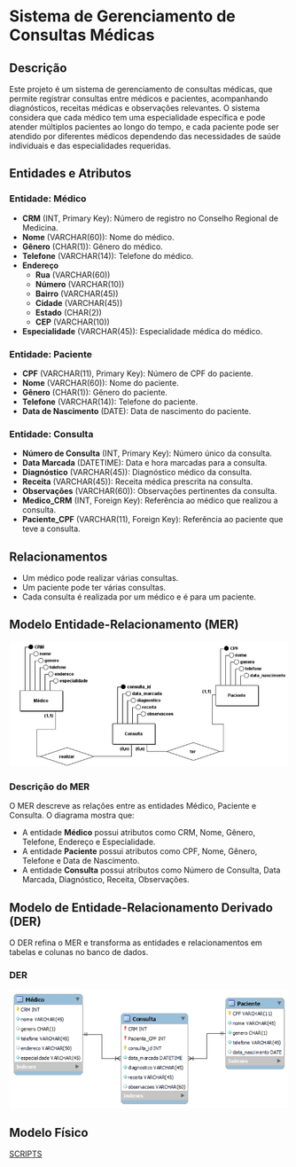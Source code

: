 # Sistema de Gerenciamento de Consultas Médicas

## Descrição

Este projeto é um sistema de gerenciamento de consultas médicas, que permite registrar consultas entre médicos e pacientes, acompanhando diagnósticos, receitas médicas e observações relevantes. O sistema considera que cada médico tem uma especialidade específica e pode atender múltiplos pacientes ao longo do tempo, e cada paciente pode ser atendido por diferentes médicos dependendo das necessidades de saúde individuais e das especialidades requeridas.

## Entidades e Atributos

### Entidade: Médico
- **CRM** (INT, Primary Key): Número de registro no Conselho Regional de Medicina.
- **Nome** (VARCHAR(60)): Nome do médico.
- **Gênero** (CHAR(1)): Gênero do médico.
- **Telefone** (VARCHAR(14)): Telefone do médico.
- **Endereço**
  - **Rua** (VARCHAR(60))
  - **Número** (VARCHAR(10))
  - **Bairro** (VARCHAR(45))
  - **Cidade** (VARCHAR(45))
  - **Estado** (CHAR(2))
  - **CEP** (VARCHAR(10))
- **Especialidade** (VARCHAR(45)): Especialidade médica do médico.

### Entidade: Paciente
- **CPF** (VARCHAR(11), Primary Key): Número de CPF do paciente.
- **Nome** (VARCHAR(60)): Nome do paciente.
- **Gênero** (CHAR(1)): Gênero do paciente.
- **Telefone** (VARCHAR(14)): Telefone do paciente.
- **Data de Nascimento** (DATE): Data de nascimento do paciente.

### Entidade: Consulta
- **Número de Consulta** (INT, Primary Key): Número único da consulta.
- **Data Marcada** (DATETIME): Data e hora marcadas para a consulta.
- **Diagnóstico** (VARCHAR(45)): Diagnóstico médico da consulta.
- **Receita** (VARCHAR(45)): Receita médica prescrita na consulta.
- **Observações** (VARCHAR(60)): Observações pertinentes da consulta.
- **Medico_CRM** (INT, Foreign Key): Referência ao médico que realizou a consulta.
- **Paciente_CPF** (VARCHAR(11), Foreign Key): Referência ao paciente que teve a consulta.

## Relacionamentos

- Um médico pode realizar várias consultas.
- Um paciente pode ter várias consultas.
- Cada consulta é realizada por um médico e é para um paciente.

## Modelo Entidade-Relacionamento (MER)

![MER](https://github.com/Eduardo-J-S/FAP-SOFTEX/blob/main/Database/aulas/atividade05/Conceitual_clinica_medica.png)

### Descrição do MER

O MER descreve as relações entre as entidades Médico, Paciente e Consulta. O diagrama mostra que:

- A entidade **Médico** possui atributos como CRM, Nome, Gênero, Telefone, Endereço e Especialidade.
- A entidade **Paciente** possui atributos como CPF, Nome, Gênero, Telefone e Data de Nascimento.
- A entidade **Consulta** possui atributos como Número de Consulta, Data Marcada, Diagnóstico, Receita, Observações.

## Modelo de Entidade-Relacionamento Derivado (DER)

O DER refina o MER e transforma as entidades e relacionamentos em tabelas e colunas no banco de dados.

### DER

![DER](https://github.com/Eduardo-J-S/FAP-SOFTEX/blob/main/Database/aulas/atividade05/modelo_logico_clinica_medica.png)

## Modelo Físico

[SCRIPTS](https://github.com/Eduardo-J-S/FAP-SOFTEX/blob/main/Database/aulas/atividade05/modelo_fisico_clinica_medica.sql)


